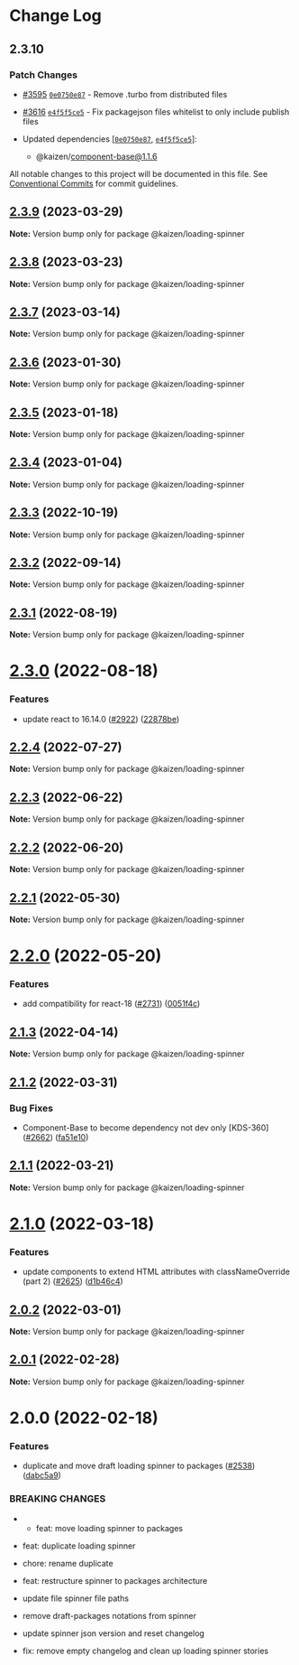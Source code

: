 # Change Log

## 2.3.10

### Patch Changes

- [#3595](https://github.com/cultureamp/kaizen-design-system/pull/3595) [`0e0750e87`](https://github.com/cultureamp/kaizen-design-system/commit/0e0750e872e3381420df7bf2947d9deb9db8b705) - Remove .turbo from distributed files

- [#3616](https://github.com/cultureamp/kaizen-design-system/pull/3616) [`e4f5f5ce5`](https://github.com/cultureamp/kaizen-design-system/commit/e4f5f5ce50b4e1a4aa8b189c247d0f2a8fea722f) - Fix packagejson files whitelist to only include publish files

- Updated dependencies [[`0e0750e87`](https://github.com/cultureamp/kaizen-design-system/commit/0e0750e872e3381420df7bf2947d9deb9db8b705), [`e4f5f5ce5`](https://github.com/cultureamp/kaizen-design-system/commit/e4f5f5ce50b4e1a4aa8b189c247d0f2a8fea722f)]:
  - @kaizen/component-base@1.1.6

All notable changes to this project will be documented in this file.
See [Conventional Commits](https://conventionalcommits.org) for commit guidelines.

## [2.3.9](https://github.com/cultureamp/kaizen-design-system/compare/@kaizen/loading-spinner@2.3.8...@kaizen/loading-spinner@2.3.9) (2023-03-29)

**Note:** Version bump only for package @kaizen/loading-spinner

## [2.3.8](https://github.com/cultureamp/kaizen-design-system/compare/@kaizen/loading-spinner@2.3.7...@kaizen/loading-spinner@2.3.8) (2023-03-23)

**Note:** Version bump only for package @kaizen/loading-spinner

## [2.3.7](https://github.com/cultureamp/kaizen-design-system/compare/@kaizen/loading-spinner@2.3.6...@kaizen/loading-spinner@2.3.7) (2023-03-14)

**Note:** Version bump only for package @kaizen/loading-spinner

## [2.3.6](https://github.com/cultureamp/kaizen-design-system/compare/@kaizen/loading-spinner@2.3.5...@kaizen/loading-spinner@2.3.6) (2023-01-30)

**Note:** Version bump only for package @kaizen/loading-spinner

## [2.3.5](https://github.com/cultureamp/kaizen-design-system/compare/@kaizen/loading-spinner@2.3.4...@kaizen/loading-spinner@2.3.5) (2023-01-18)

**Note:** Version bump only for package @kaizen/loading-spinner

## [2.3.4](https://github.com/cultureamp/kaizen-design-system/compare/@kaizen/loading-spinner@2.3.3...@kaizen/loading-spinner@2.3.4) (2023-01-04)

**Note:** Version bump only for package @kaizen/loading-spinner

## [2.3.3](https://github.com/cultureamp/kaizen-design-system/compare/@kaizen/loading-spinner@2.3.2...@kaizen/loading-spinner@2.3.3) (2022-10-19)

**Note:** Version bump only for package @kaizen/loading-spinner

## [2.3.2](https://github.com/cultureamp/kaizen-design-system/compare/@kaizen/loading-spinner@2.3.1...@kaizen/loading-spinner@2.3.2) (2022-09-14)

**Note:** Version bump only for package @kaizen/loading-spinner

## [2.3.1](https://github.com/cultureamp/kaizen-design-system/compare/@kaizen/loading-spinner@2.3.0...@kaizen/loading-spinner@2.3.1) (2022-08-19)

**Note:** Version bump only for package @kaizen/loading-spinner

# [2.3.0](https://github.com/cultureamp/kaizen-design-system/compare/@kaizen/loading-spinner@2.2.4...@kaizen/loading-spinner@2.3.0) (2022-08-18)

### Features

- update react to 16.14.0 ([#2922](https://github.com/cultureamp/kaizen-design-system/issues/2922)) ([22878be](https://github.com/cultureamp/kaizen-design-system/commit/22878beee1884e2f58d0447b3908321937175228))

## [2.2.4](https://github.com/cultureamp/kaizen-design-system/compare/@kaizen/loading-spinner@2.2.3...@kaizen/loading-spinner@2.2.4) (2022-07-27)

**Note:** Version bump only for package @kaizen/loading-spinner

## [2.2.3](https://github.com/cultureamp/kaizen-design-system/compare/@kaizen/loading-spinner@2.2.2...@kaizen/loading-spinner@2.2.3) (2022-06-22)

**Note:** Version bump only for package @kaizen/loading-spinner

## [2.2.2](https://github.com/cultureamp/kaizen-design-system/compare/@kaizen/loading-spinner@2.2.1...@kaizen/loading-spinner@2.2.2) (2022-06-20)

**Note:** Version bump only for package @kaizen/loading-spinner

## [2.2.1](https://github.com/cultureamp/kaizen-design-system/compare/@kaizen/loading-spinner@2.2.0...@kaizen/loading-spinner@2.2.1) (2022-05-30)

**Note:** Version bump only for package @kaizen/loading-spinner

# [2.2.0](https://github.com/cultureamp/kaizen-design-system/compare/@kaizen/loading-spinner@2.1.3...@kaizen/loading-spinner@2.2.0) (2022-05-20)

### Features

- add compatibility for react-18 ([#2731](https://github.com/cultureamp/kaizen-design-system/issues/2731)) ([0051f4c](https://github.com/cultureamp/kaizen-design-system/commit/0051f4cee82895acc2c2f44fc7bf8063857de57e))

## [2.1.3](https://github.com/cultureamp/kaizen-design-system/compare/@kaizen/loading-spinner@2.1.2...@kaizen/loading-spinner@2.1.3) (2022-04-14)

**Note:** Version bump only for package @kaizen/loading-spinner

## [2.1.2](https://github.com/cultureamp/kaizen-design-system/compare/@kaizen/loading-spinner@2.1.1...@kaizen/loading-spinner@2.1.2) (2022-03-31)

### Bug Fixes

- Component-Base to become dependency not dev only [KDS-360] ([#2662](https://github.com/cultureamp/kaizen-design-system/issues/2662)) ([fa51e10](https://github.com/cultureamp/kaizen-design-system/commit/fa51e10158c8d2c7f5f5c45c74dc259c28795c39))

## [2.1.1](https://github.com/cultureamp/kaizen-design-system/compare/@kaizen/loading-spinner@2.1.0...@kaizen/loading-spinner@2.1.1) (2022-03-21)

**Note:** Version bump only for package @kaizen/loading-spinner

# [2.1.0](https://github.com/cultureamp/kaizen-design-system/compare/@kaizen/loading-spinner@2.0.2...@kaizen/loading-spinner@2.1.0) (2022-03-18)

### Features

- update components to extend HTML attributes with classNameOverride (part 2) ([#2625](https://github.com/cultureamp/kaizen-design-system/issues/2625)) ([d1b46c4](https://github.com/cultureamp/kaizen-design-system/commit/d1b46c4acec9a940cf0b2134d6477903387e2b05))

## [2.0.2](https://github.com/cultureamp/kaizen-design-system/compare/@kaizen/loading-spinner@2.0.1...@kaizen/loading-spinner@2.0.2) (2022-03-01)

**Note:** Version bump only for package @kaizen/loading-spinner

## [2.0.1](https://github.com/cultureamp/kaizen-design-system/compare/@kaizen/loading-spinner@2.0.0...@kaizen/loading-spinner@2.0.1) (2022-02-28)

**Note:** Version bump only for package @kaizen/loading-spinner

# 2.0.0 (2022-02-18)

### Features

- duplicate and move draft loading spinner to packages ([#2538](https://github.com/cultureamp/kaizen-design-system/issues/2538)) ([dabc5a9](https://github.com/cultureamp/kaizen-design-system/commit/dabc5a9511a555151f1640e8f89de046c064569e))

### BREAKING CHANGES

- - feat: move loading spinner to packages

- feat: duplicate loading spinner

- chore: rename duplicate

- feat: restructure spinner to packages architecture

- update file spinner file paths

- remove draft-packages notations from spinner

- update spinner json version and reset changelog

- fix: remove empty changelog and clean up loading spinner stories
